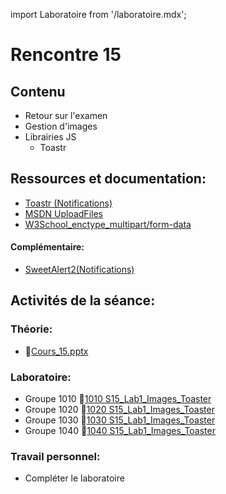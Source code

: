 import Laboratoire from '/laboratoire.mdx';

# Rencontre 15

## Contenu

- Retour sur l'examen
- Gestion d'images
- Librairies JS
  - Toastr

## Ressources et documentation: 
- [Toastr (Notifications)](https://codeseven.github.io/toastr/) 
- [MSDN UploadFiles](https://docs.microsoft.com/en-us/aspnet/core/mvc/models/file-uploads?view=aspnetcore-5.0) 
- [W3School_enctype_multipart/form-data](https://www.w3schools.com/tags/att_form_enctype.asp)

#### Complémentaire: 
- [SweetAlert2(Notifications)](https://sweetalert2.github.io/)

## Activités de la séance: 

### Théorie:  
- 🔗[Cours_15.pptx](https://cegepedouardmontpetit.sharepoint.com/:p:/s/CMT420InformatiqueComitesCours-3W6/EcQ5AhFz7QhNglzNMFbax-cBZMGTQtc8JyKLENXhjQ3jnQ?e=aVJ19J)

### Laboratoire: 
- Groupe 1010 🔗[1010 S15_Lab1_Images_Toaster](https://classroom.github.com/a/RuRh1ZAB)
- Groupe 1020 🔗[1020 S15_Lab1_Images_Toaster](https://classroom.github.com/a/lb_YF6Id)
- Groupe 1030 🔗[1030 S15_Lab1_Images_Toaster](https://classroom.github.com/a/x9JSintD)
- Groupe 1040 🔗[1040 S15_Lab1_Images_Toaster](https://classroom.github.com/a/5CFLa5wh)

### Travail personnel:
- Compléter le laboratoire 